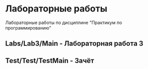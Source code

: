 # Лабораторные работы
Лабораторные работы по дисциплине "Практикум по программированию"

## Labs/Lab3/Main - Лабораторная работа 3
## Test/Test/TestMain - Зачёт
